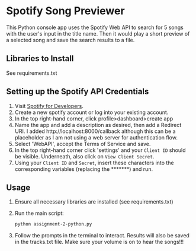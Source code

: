 # Spotify Song Previewer

This Python console app uses the Spotify Web API to search for 5 songs with the user's input in the title name. Then it would play a short preview of a selected song and save the search results to a file.

## Libraries to Install
See requirements.txt

## Setting up the Spotify API Credentials
1. Visit [Spotify for Developers](https://developer.spotify.com/).
2. Create a new spotify account or log into your existing account. 
3. In the top right-hand corner, click profile>dashboard>create app 
4. Name the app and add a description as desired, then add a Redirect URI. I added http://localhost:8000/callback although this can be a placeholder as I am not using a web server for authentication flow.
5. Select 'WebAPI', accept the Terms of Service and save.
6. In the top right-hand corner click 'settings' and your `Client ID` should be visible. Underneath, also click on `View Client Secret`. 
7. Using your `Client ID` and `Secret`, insert these characters into the corresponding variables (replacing the *******) and run. 

## Usage

1. Ensure all necessary libraries are installed (see requirements.txt)
2. Run the main script:

    ```sh
    python assignment-2-python.py
    ```

3. Follow the prompts in the terminal to interact. Results will also be saved in the tracks.txt file. Make sure your volume is on to hear the songs!!!

